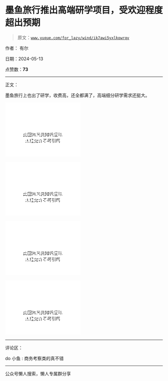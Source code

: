 # 墨鱼旅行推出高端研学项目，受欢迎程度超出预期

> 原文：[`www.yuque.com/for_lazy/wind/ik7awi5yxlkowrqv`](https://www.yuque.com/for_lazy/wind/ik7awi5yxlkowrqv)

作者： 有尔

日期：2024-05-13

点赞数：**73**

* * *

正文：

墨鱼旅行上也出了研学，收费高，还全都满了，高端细分研学需求还挺大。

![](img/b126da209c4243bebaf257f20b1ab582.png)

![](img/3bfe7b6a896cdae4261d3fb6f7082b49.png)

![](img/5340fd6371c38ff35e1bb6dddb292afd.png)

![](img/88badab79e5d58a4253a5475d41d6654.png)

* * *

评论区：

do 小鱼 : 商务考察类的真不错

* * *

公众号懒人搜索，懒人专属群分享